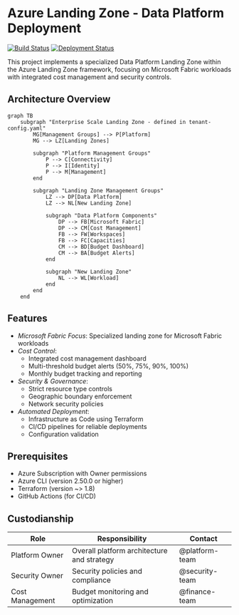 # Azure Landing Zone - Data Platform Deployment

[![Build Status](https://github.com/tnhtnh/alz-mgmt/actions/workflows/cd.yaml/badge.svg)](https://github.com/tnhtnh/alz-platform/actions)
[![Deployment Status](https://github.com/tnhtnh/alz-mgmt/actions/workflows/cd.yaml/badge.svg)](https://github.com/tnhtnh/alz-platform/actions)

This project implements a specialized Data Platform Landing Zone within the Azure Landing Zone framework, focusing on Microsoft Fabric workloads with integrated cost management and security controls.

## Architecture Overview

```mermaid
graph TB
    subgraph "Enterprise Scale Landing Zone - defined in tenant-config.yaml"
        MG[Management Groups] --> P[Platform]
        MG --> LZ[Landing Zones]
        
        subgraph "Platform Management Groups"
            P --> C[Connectivity]
            P --> I[Identity]
            P --> M[Management]
        end

        subgraph "Landing Zone Management Groups"
            LZ --> DP[Data Platform]
            LZ --> NL[New Landing Zone]
            
            subgraph "Data Platform Components"
                DP --> FB[Microsoft Fabric]
                DP --> CM[Cost Management]
                FB --> FW[Workspaces]
                FB --> FC[Capacities]
                CM --> BD[Budget Dashboard]
                CM --> BA[Budget Alerts]
            end

            subgraph "New Landing Zone"
                NL --> WL[Workload]
            end
        end
    end
```

## Features
* *Microsoft Fabric Focus*: Specialized landing zone for Microsoft Fabric workloads
* *Cost Control*:
  * Integrated cost management dashboard
  * Multi-threshold budget alerts (50%, 75%, 90%, 100%)
  * Monthly budget tracking and reporting
* *Security & Governance*:
  * Strict resource type controls
  * Geographic boundary enforcement
  * Network security policies
* *Automated Deployment*:
  * Infrastructure as Code using Terraform
  * CI/CD pipelines for reliable deployments
  * Configuration validation



## Prerequisites
* Azure Subscription with Owner permissions
* Azure CLI (version 2.50.0 or higher)
* Terraform (version ~> 1.8)
* GitHub Actions (for CI/CD)

## Custodianship
| Role | Responsibility | Contact |
|------|----------------|---------|
| Platform Owner | Overall platform architecture and strategy | @platform-team |
| Security Owner | Security policies and compliance | @security-team |
| Cost Management | Budget monitoring and optimization | @finance-team |